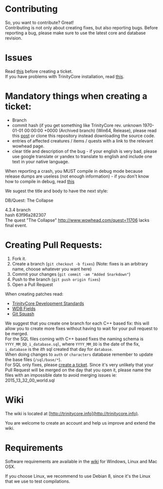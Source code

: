 # Contributing

So, you want to contribute? Great!  
Contributing is not only about creating fixes, but also reporting bugs. Before reporting a bug, please make sure to use the latest core and database revision.  


Issues
======

Read [this](https://community.trinitycore.org/topic/37-the-trinitycore-issuetracker-and-you/) before creating a ticket.  
If you have problems with TrinityCore installation, read [this](https://community.trinitycore.org/topic/13962-trouble-with-your-trinity-install-starting-login-readme-1st-faqs/).

Mandatory things when creating a ticket:  
========================================

- Branch  
- commit hash (if you get something like TrinityCore rev. unknown 1970-01-01 00:00:00 +0000 (Archived branch) (Win64, Release), please read this [post](https://community.trinitycore.org/topic/345-howto-properly-install-git-on-windows-fix-trinitycore-rev-1970-01-01-000000-0000/) or clone this repository instead downloading the source code.  
- entries of affected creatures / items / quests with a link to the relevant wowhead page.  
- clear title and description of the bug - if your english is very bad, please use google translate or yandex to translate to english and include one text in your native language.

When reporting a crash, you MUST compile in debug mode because release dumps are useless (not enough information) - if you don't know how to compile in debug, read [this](https://community.trinitycore.org/topic/13962-trouble-with-your-trinity-install-starting-login-readme-1st-faqs/?tab=comments#comment-47672)

We sugest the title and body to have the next style:

DB/Quest: The Collapse

4.3.4 branch  
hash 63f96a282307  
The quest "The Collapse" http://www.wowhead.com/quest=11706 lacks final event.

Creating Pull Requests:
=======================

1. Fork it.
2. Create a branch (`git checkout -b fixes`) (Note: fixes is an arbitrary name, choose whatever you want here)
3. Commit your changes (`git commit -am "Added Snarkdown"`)
4. Push to the branch (`git push origin fixes`)
5. Open a Pull Request


When creating patches read:
- [TrinityCore Development Standards](https://trinitycore.atlassian.net/wiki/spaces/tc/pages/2130103/C+Development+Standards)
- [WDB Fields](https://community.trinitycore.org/topic/58-wdb-fields/)
- [Git Squash](https://ariejan.net/2011/07/05/git-squash-your-latests-commits-into-one/)


We suggest that you create one branch for each C++ based fix: this will allow you to create more fixes without having to wait for your pull request to be merged.  
For the SQL files coming with C++ based fixes the naming schema is `YYYY_MM_DD_i_database.sql`, where `YYYY_MM_DD` is the date of the fix, `i_database` is the *ith* sql created that day for `database`.  
When doing changes to `auth` or `characters` database remember to update the base files (`/sql/base/*`).  
For SQL only fixes, please [create a ticket](https://github.com/TrinityCore/TrinityCore/issues/new/choose).
Since it's very unlikely that your Pull Request will be merged on the day that you open it, please name the files with an impossible date to avoid merging issues ie: 2015_13_32_00_world.sql

Wiki
====

The wiki is located at [http://trinitycore.info](http://trinitycore.info).

You are welcome to create an account and help us improve and extend the wiki.


Requirements
============


Software requirements are available in the [wiki](http://www.trinitycore.info/display/tc/Requirements) for
Windows, Linux and Mac OSX.

If you choose Linux, we recommend to use Debian 8, since it's the Linux that we use to test compilations.
